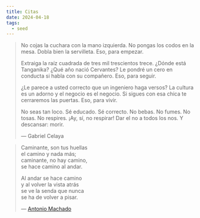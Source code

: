 ```yaml
---
title: Citas
date: 2024-04-18
tags:
  - seed
---
```


> No cojas la cuchara con la mano izquierda.
No pongas los codos en la mesa.
Dobla bien la servilleta.
Eso, para empezar.
>
> Extraiga la raíz cuadrada de tres mil trescientos trece.
¿Dónde está Tanganika? ¿Qué año nació Cervantes?
Le pondré un cero en conducta si habla con su compañero.
Eso, para seguir.
>
> ¿Le parece a usted correcto que un ingeniero haga versos?
La cultura es un adorno y el negocio es el negocio.
Si sigues con esa chica te
 cerraremos las puertas.
Eso, para vivir.
>
> No seas tan loco. Sé educado. Sé correcto.
No bebas. No fumes. No tosas. No respires.
¡Ay, sí, no respirar! Dar el no a todos los nos.
Y descansar: morir.
>
> ― Gabriel Celaya


> Caminante, son tus huellas  
> el camino y nada más;  
> caminante, no hay camino,  
> se hace camino al andar.
> 
> Al andar se hace camino  
> y al volver la vista atrás  
> se ve la senda que nunca  
> se ha de volver a pisar.
> 
> ― [Antonio Machado](https://www.poetasandaluces.com/poema/3268/)

